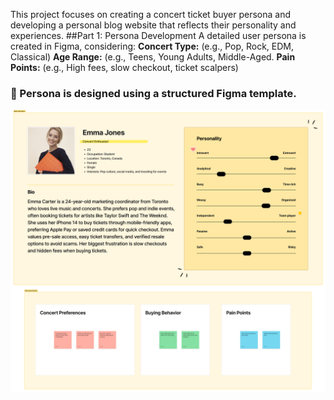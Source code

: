 This project focuses on creating a concert ticket buyer persona and developing a personal blog website that reflects their personality and experiences.
##Part 1: Persona Development
A detailed user persona is created in Figma, considering:
**Concert Type:** (e.g., Pop, Rock, EDM, Classical)
**Age Range:** (e.g., Teens, Young Adults, Middle-Aged.
**Pain Points:** (e.g., High fees, slow checkout, ticket scalpers)

### 📌 Persona is designed using a structured Figma template.
![image alt](https://github.com/fairuz170/ENSE271-Portfolio/blob/780152b77ddefe4a88550989698b1d4c8c15e22c/Wordpress%20Environment%20Setup%20with%20Local%20WP/User%20Personas%20(Community).png)


